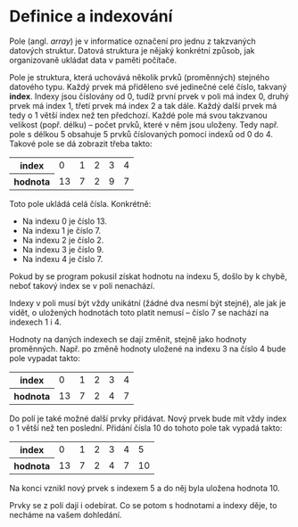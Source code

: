 # Definice a indexování

Pole (angl. *array*) je v informatice označení pro jednu z takzvaných datových struktur. Datová struktura je nějaký konkrétní způsob, jak organizovaně ukládat data v paměti počítače.

Pole je struktura, která uchovává několik prvků (proměnných) stejného datového typu. Každý prvek má přiděleno své jedinečné celé číslo, takvaný **index**. Indexy jsou číslovány od 0, tudíž první prvek v poli má index 0, druhý prvek má index 1, třetí prvek má index 2 a tak dále. Každý další prvek má tedy o 1 větší index než ten předchozí. Každé pole má svou takzvanou velikost (popř. délku) – počet prvků, které v něm jsou uloženy. Tedy např. pole s délkou 5 obsahuje 5 prvků číslovaných pomocí indexů od 0 do 4. Takové pole se dá zobrazit třeba takto:

<table>
<tr><th>index</th><td>0</td><td>1</td><td>2</td><td>3</td><td>4</td></tr>
<tr><th>hodnota</th><td>13</td><td>7</td><td>2</td><td>9</td><td>7</td></tr>
</table>

Toto pole ukládá celá čísla. Konkrétně:

- Na indexu 0 je číslo 13.
- Na indexu 1 je číslo 7.
- Na indexu 2 je číslo 2.
- Na indexu 3 je číslo 9.
- Na indexu 4 je číslo 7.

Pokud by se program pokusil získat hodnotu na indexu 5, došlo by k chybě, neboť takový index se v poli nenachází.

Indexy v poli musí být vždy unikátní (žádné dva nesmí být stejné), ale jak je vidět, o uložených hodnotách toto platit nemusí – číslo 7 se nachází na indexech 1 i 4.

Hodnoty na daných indexech se dají změnit, stejně jako hodnoty proměnných. Např. po změně hodnoty uložené na indexu 3 na číslo 4 bude pole vypadat takto:

<table>
<tr><th>index</th><td>0</td><td>1</td><td>2</td><td>3</td><td>4</td></tr>
<tr><th>hodnota</th><td>13</td><td>7</td><td>2</td><td>4</td><td>7</td></tr>
</table>

Do polí je také možné další prvky přidávat. Nový prvek bude mít vždy index o 1 větší než ten poslední. Přidání čísla 10 do tohoto pole tak vypadá takto:

<table>
<tr><th>index</th><td>0</td><td>1</td><td>2</td><td>3</td><td>4</td><td>5</td></tr>
<tr><th>hodnota</th><td>13</td><td>7</td><td>2</td><td>4</td><td>7</td><td>10</td></tr>
</table>

Na konci vznikl nový prvek s indexem 5 a do něj byla uložena hodnota 10.

Prvky se z polí dají i odebírat. Co se potom s hodnotami a indexy děje, to necháme na vašem dohledání.